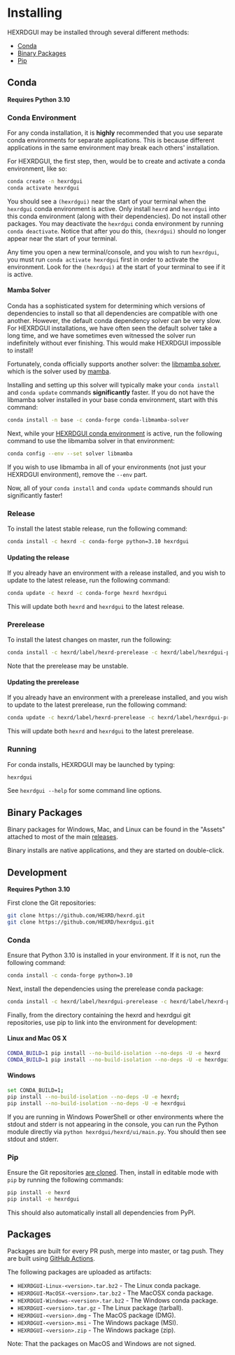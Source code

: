 # Installing

HEXRDGUI may be installed through several different methods:

* [Conda](#release)
* [Binary Packages](#binary-packages)
* [Pip](#pip)

## Conda

**Requires Python 3.10**

### Conda Environment

For any conda installation, it is **highly** recommended that you use separate
conda environments for separate applications. This is because different
applications in the same environment may break each others' installation.

For HEXRDGUI, the first step, then, would be to create and activate a conda
environment, like so:

```bash
conda create -n hexrdgui
conda activate hexrdgui
```

You should see a `(hexrdgui)` near the start of your terminal when the `hexrdgui`
conda environment is active. Only install `hexrd` and `hexrdgui` into this conda
environment (along with their dependencies). Do not install other packages. You
may deactivate the `hexrdgui` conda environment by running `conda deactivate`.
Notice that after you do this, `(hexrdgui)` should no longer appear near the
start of your terminal.

Any time you open a new terminal/console, and you wish to run `hexrdgui`, you must
run `conda activate hexrdgui` first in order to activate the environment. Look for
the `(hexrdgui)` at the start of your terminal to see if it is active.

#### Mamba Solver

Conda has a sophisticated system for determining which versions of dependencies
to install so that all dependencies are compatible with one another.
However, the default conda dependency solver can be very slow. For HEXRDGUI
installations, we have often seen the default solver take a long time, and we
have sometimes even witnessed the solver run indefinitely without ever
finishing. This would make HEXRDGUI impossible to install!

Fortunately, conda officially supports another solver: the
[libmamba solver](https://www.anaconda.com/blog/a-faster-conda-for-a-growing-community),
which is the solver used by [mamba](https://mamba.readthedocs.io/en/latest/).

Installing and setting up this solver will typically make your `conda install`
and `conda update` commands **significantly** faster. If you do not have
the libmamba solver installed in your base conda environment, start with this
command:

```bash
conda install -n base -c conda-forge conda-libmamba-solver
```

Next, while your [HEXRDGUI conda environment](#conda-environment) is active,
run the following command to use the libmamba solver in that environment:

```bash
conda config --env --set solver libmamba
```

If you wish to use libmamba in all of your environments (not just your HEXRDGUI
environment), remove the `--env` part.

Now, all of your `conda install` and `conda update` commands should run
significantly faster!

### Release
To install the latest stable release, run the following command:

```bash
conda install -c hexrd -c conda-forge python=3.10 hexrdgui
```

#### Updating the release

If you already have an environment with a release installed, and you wish to
update to the latest release, run the following command:

```bash
conda update -c hexrd -c conda-forge hexrd hexrdgui
```

This will update both `hexrd` and `hexrdgui` to the latest release.

### Prerelease
To install the latest changes on master, run the following:

```bash
conda install -c hexrd/label/hexrd-prerelease -c hexrd/label/hexrdgui-prerelease -c conda-forge python=3.10 hexrdgui
```

Note that the prerelease may be unstable.

#### Updating the prerelease

If you already have an environment with a prerelease installed, and you wish to
update to the latest prerelease, run the following command:

```bash
conda update -c hexrd/label/hexrd-prerelease -c hexrd/label/hexrdgui-prerelease -c conda-forge hexrd hexrdgui
```

This will update both `hexrd` and `hexrdgui` to the latest prerelease.

### Running

For conda installs, HEXRDGUI may be launched by typing:
```bash
hexrdgui
```

See `hexrdgui --help` for some command line options.

## Binary Packages

Binary packages for Windows, Mac, and Linux can be found in the "Assets" attached to most of the main [releases](https://github.com/HEXRD/hexrdgui/releases).

Binary installs are native applications, and they are started on double-click.

## Development

**Requires Python 3.10**

First clone the Git repositories:

```bash
git clone https://github.com/HEXRD/hexrd.git
git clone https://github.com/HEXRD/hexrdgui.git
```

### Conda

Ensure that Python 3.10 is installed in your environment.  If it is not, run the following command:
```bash
conda install -c conda-forge python=3.10
```

Next, install the dependencies using the prerelease conda package:
```bash
conda install -c hexrd/label/hexrdgui-prerelease -c hexrd/label/hexrd-prerelease -c conda-forge hexrdgui
```

Finally, from the directory containing the hexrd and hexrdgui git repositories, use pip to link into the environment for development:

#### Linux and Mac OS X
```bash
CONDA_BUILD=1 pip install --no-build-isolation --no-deps -U -e hexrd
CONDA_BUILD=1 pip install --no-build-isolation --no-deps -U -e hexrdgui
```

#### Windows
```bash
set CONDA_BUILD=1;
pip install --no-build-isolation --no-deps -U -e hexrd;
pip install --no-build-isolation --no-deps -U -e hexrdgui
```

If you are running in Windows PowerShell or other environments where the stdout
and stderr is not appearing in the console, you can run the Python module directly
via `python hexrdgui/hexrd/ui/main.py`. You should then see stdout and stderr.

### Pip

Ensure the Git repositories [are cloned](#development). Then, install in
editable mode with `pip` by running the following commands:

```bash
pip install -e hexrd
pip install -e hexrdgui
```

This should also automatically install all dependencies from PyPI.

## Packages

Packages are built for every PR push, merge into master, or tag push. They are built using [GitHub Actions](https://github.com/features/actions).

The following packages are uploaded as artifacts:

- `HEXRDGUI-Linux-<version>.tar.bz2` - The Linux conda package.
- `HEXRDGUI-MacOSX-<version>.tar.bz2` - The MacOSX conda package.
- `HEXRDGUI-Windows-<version>.tar.bz2` - The Windows conda package.
- `HEXRDGUI-<version>.tar.gz` - The Linux package (tarball).
- `HEXRDGUI-<version>.dmg` - The MacOS package (DMG).
- `HEXRDGUI-<version>.msi` - The Windows package (MSI).
- `HEXRDGUI-<version>.zip` - The Windows package (zip).

Note: That the packages on MacOS and Windows are not signed.
